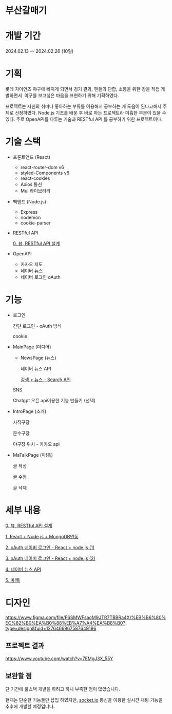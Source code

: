 # 부산갈매기

# 개발 기간

2024.02.13 〰️ 2024.02.26 (10일)

# 기획

롯데 자이언츠 야구에 빠지게 되면서 경기 결과, 팬들의 단합, 소통을 위한 장을 직접 개발하면서  야구를 보고싶은 마음을 표현하기 위해 기획하였다. 

프로젝트는 자신의 취미나 좋아하는 부류를 이용해서 공부하는 게 도움이 된다고해서 주제로 선정하였다. Node.js 기초를 배운 후 바로 하는 프로젝트라 미흡한 부분이 있을 수 있다. 주로 OpenAPI를 다루는 기술과 RESTful API 를 공부하기 위한 프로젝트이다.

# 기술 스택

- 프론트앤드 (React)
    - react-router-dom v6
    - styled-Components v6
    - react-cookies
    - Axios 통신
    - Mui 라이브러리

- 백앤드 (Node.js)
    - Express
    - nodemon
    - cookie-parser

- RESTful API
    
    [0. 뷰, RESTful API 설계](https://www.notion.so/0-RESTful-API-6fe9ee840d5d4a58b2aa754e1a639c6b?pvs=21) 
    

- OpenAPI
    - 카카오 지도
    - 네이버 뉴스
    - 네이버 로그인 oAuth

# 기능

- 로그인
    
    간단 로그인 - oAuth 방식
    
    cookie 
    
- MainPage (미디어)
    - NewsPage (뉴스)
        
        네이버 뉴스 API
        
        [검색 > 뉴스 - Search API](https://developers.naver.com/docs/serviceapi/search/news/news.md#%EB%89%B4%EC%8A%A4)
        
    
    SNS
    
    Chatgpt 오픈 api이용한 기능 만들기 (선택)
    
- IntroPage (소개)
    
    사직구장
    
    문수구장
    
    야구장 위치 - 카카오 api
    
- MaTalkPage (마!톡)
    
    글 작성
    
    글 수정
    
    글 삭제
    

# 세부 내용

[0. 뷰, RESTful API 설계](https://www.notion.so/0-RESTful-API-6fe9ee840d5d4a58b2aa754e1a639c6b?pvs=21)

[1. React + Node.js + MongoDB연동](https://www.notion.so/1-React-Node-js-MongoDB-0a581ff4c933477398769b1a5abc8c2f?pvs=21)

[2. oAuth 네이버 로그인 - React + node.js (1)](https://www.notion.so/2-oAuth-React-node-js-1-624c034d9498490da5712f6a908ee42e?pvs=21)

[3. oAuth 네이버 로그인 - React + node.js (2)](https://www.notion.so/3-oAuth-React-node-js-2-69fed57dfae348eeae01752353d3e270?pvs=21)

[4. 네이버 뉴스 API ](https://www.notion.so/4-API-e83451849f7e469c9d19ee473e1148ff?pvs=21)

[5. 마!톡](https://www.notion.so/5-a717874446bb4ef38e1f8c49309036fc?pvs=21)

# 디자인

https://www.figma.com/file/F6SMWFsaoM9JTR7TBBRa4X/%EB%B6%80%EC%82%B0%EA%B0%88%EB%A7%A4%EA%B8%B0?type=design&fuid=1276466967587649196

## 프로젝트 결과

https://www.youtube.com/watch?v=7EMgJ3X_55Y

## 보완할 점

단 기간에 풀스택 개발을 하려고 하니 부족한 점이 많았습니다. 

현재는 단순한 기능들만 삽입 하였지만, [socket.io](http://socket.io) 통신을 이용한 실시간 채팅 기능을 추후에 개발할 예정입니다. 

